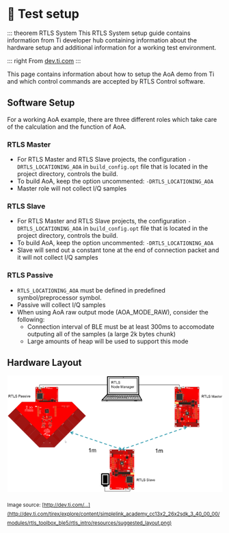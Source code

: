# :microscope: Test setup

::: theorem RTLS System
This RTLS System setup guide contains information from Ti developer hub containing information about the hardware setup and additional information for a working test environment. 

::: right
From [dev.ti.com](http://dev.ti.com/tirex/explore/node?node=APaTcMsT.l887nrPYsKajg__krol.2c__LATEST&search=aoa)
:::

This page contains information about how to setup the AoA demo from Ti and which control commands are accepted by RTLS Control software.

## Software Setup

For a working AoA example, there are three different roles which take care of the calculation and the function of AoA.

### RTLS Master
* For RTLS Master and RTLS Slave projects, the configuration <code>-DRTLS_LOCATIONING_AOA</code> in <code>build_config.opt</code> file that is located in the project directory, controls the build.
* To build AoA, keep the option uncommented: <code>-DRTLS_LOCATIONING_AOA</code>
* Master role will not collect I/Q samples

### RTLS Slave
* For RTLS Master and RTLS Slave projects, the configuration <code>-DRTLS_LOCATIONING_AOA</code> in <code>build_config.opt</code> file that is located in the project directory, controls the build.
* To build AoA, keep the option uncommented: <code>-DRTLS_LOCATIONING_AOA</code>
* Slave will send out a constant tone at the end of connection packet and it will not collect I/Q samples

### RTLS Passive
* <code>RTLS_LOCATIONING_AOA</code> must be defined in predefined symbol/preprocessor symbol.
* Passive will collect I/Q samples
* When using AoA raw output mode (AOA_MODE_RAW), consider the following:
    * Connection interval of BLE must be at least 300ms to accomodate outputing all of the samples (a large 2k bytes chunk)
    * Large amounts of heap will be used to support this mode

## Hardware Layout

![Hardware Layout](./assets/img/suggested_layout.png)

<sub>Image source: [http://dev.ti.com/...](http://dev.ti.com/tirex/explore/content/simplelink_academy_cc13x2_26x2sdk_3_40_00_00/modules/rtls_toolbox_ble5/rtls_intro/resources/suggested_layout.png)</sub>